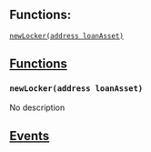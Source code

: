

## Functions:
[`newLocker(address loanAsset)`](#FundingLockerFactory-newLocker-address-)


## <u>Functions</u>

### `newLocker(address loanAsset)`
No description

## <u>Events</u>
